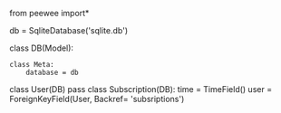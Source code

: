 from peewee import*

db = SqliteDatabase('sqlite.db')

class DB(Model):

    class Meta:
        database = db

class User(DB)
    pass
class Subscription(DB):
    time = TimeField()
    user = ForeignKeyField(User, Backref= 'subsriptions')
